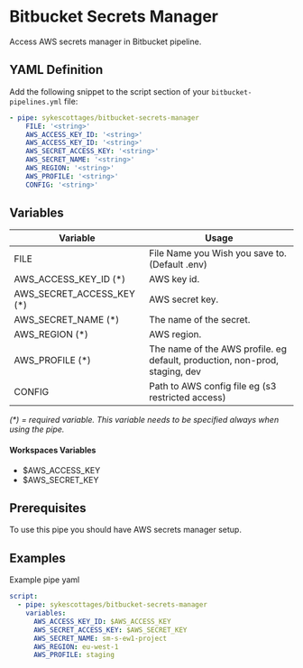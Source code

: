 # Bitbucket Secrets Manager

Access AWS secrets manager in Bitbucket pipeline.

## YAML Definition

Add the following snippet to the script section of your `bitbucket-pipelines.yml` file:

```yaml
- pipe: sykescottages/bitbucket-secrets-manager
    FILE: '<string>'
    AWS_ACCESS_KEY_ID: '<string>'
    AWS_ACCESS_KEY_ID: '<string>'
    AWS_SECRET_ACCESS_KEY: '<string>'
    AWS_SECRET_NAME: '<string>'
    AWS_REGION: '<string>'
    AWS_PROFILE: '<string>'
    CONFIG: '<string>'  
```

## Variables

| Variable              | Usage                                                       |
| --------------------- | ----------------------------------------------------------- |
| FILE             | File Name you Wish you save to. (Default .env)|
| AWS_ACCESS_KEY_ID (*)              | AWS key id. |
| AWS_SECRET_ACCESS_KEY (*) | AWS secret key. |
| AWS_SECRET_NAME (*) | The name of the secret. |
| AWS_REGION (*) | AWS region. |
| AWS_PROFILE (*) | The name of the AWS profile. eg default, production, non-prod, staging, dev |
| CONFIG               | Path to AWS config file eg (s3 restricted access) |
_(*) = required variable. This variable needs to be specified always when using the pipe._

#### Workspaces Variables
- $AWS_ACCESS_KEY
- $AWS_SECRET_KEY

## Prerequisites

To use this pipe you should have AWS secrets manager setup.

## Examples

Example pipe yaml

```yaml
script:
  - pipe: sykescottages/bitbucket-secrets-manager
    variables:
      AWS_ACCESS_KEY_ID: $AWS_ACCESS_KEY
      AWS_SECRET_ACCESS_KEY: $AWS_SECRET_KEY
      AWS_SECRET_NAME: sm-s-ew1-project
      AWS_REGION: eu-west-1
      AWS_PROFILE: staging
```

